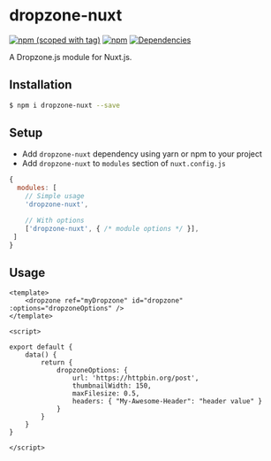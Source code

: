 # dropzone-nuxt
[![npm (scoped with tag)](https://img.shields.io/npm/v/dropzone-nuxt/latest.svg?style=flat-square)](https://npmjs.com/package/dropzone-nuxt)
[![npm](https://img.shields.io/npm/dt/dropzone-nuxt.svg?style=flat-square)](https://npmjs.com/package/dropzone-nuxt)
[![Dependencies](https://david-dm.org/schlunsen/dropzone-nuxt/status.svg?style=flat-square)](https://david-dm.org/schlunsen/dropzone-nuxt)

A Dropzone.js module for Nuxt.js.

## Installation

```bash
$ npm i dropzone-nuxt --save
```

## Setup
- Add `dropzone-nuxt` dependency using yarn or npm to your project
- Add `dropzone-nuxt` to `modules` section of `nuxt.config.js`

```js
{
  modules: [
    // Simple usage
    'dropzone-nuxt',

    // With options
    ['dropzone-nuxt', { /* module options */ }],
 ]
}
```

## Usage
```vue
<template>
    <dropzone ref="myDropzone" id="dropzone" :options="dropzoneOptions" />
</template>

<script>

export default {
    data() {
        return {
            dropzoneOptions: {
                url: 'https://httpbin.org/post',
                thumbnailWidth: 150,
                maxFilesize: 0.5,
                headers: { "My-Awesome-Header": "header value" }
            }
        }
    }
}

</script>


```




